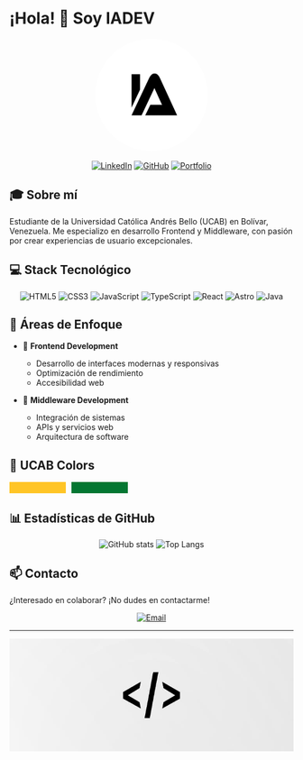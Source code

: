 # ¡Hola! 👋 Soy IADEV

<div align="center">
  <img src="logo.jpg" alt="IADEV Logo" width="200" height="200" style="border-radius: 50%"/>
</div>

<div align="center">
  
[![LinkedIn](https://img.shields.io/badge/LinkedIn-0077B5?style=for-the-badge&logo=linkedin&logoColor=white)](TU_LINKEDIN)
[![GitHub](https://img.shields.io/badge/GitHub-100000?style=for-the-badge&logo=github&logoColor=white)](TU_GITHUB)
[![Portfolio](https://img.shields.io/badge/Portfolio-255E63?style=for-the-badge&logo=About.me&logoColor=white)](TU_PORTFOLIO)

</div>

## 🎓 Sobre mí

Estudiante de la Universidad Católica Andrés Bello (UCAB) en Bolívar, Venezuela. Me especializo en desarrollo Frontend y Middleware, con pasión por crear experiencias de usuario excepcionales.

## 💻 Stack Tecnológico

<div align="center">

![HTML5](https://img.shields.io/badge/HTML5-E34F26?style=for-the-badge&logo=html5&logoColor=white)
![CSS3](https://img.shields.io/badge/CSS3-1572B6?style=for-the-badge&logo=css3&logoColor=white)
![JavaScript](https://img.shields.io/badge/JavaScript-F7DF1E?style=for-the-badge&logo=javascript&logoColor=black)
![TypeScript](https://img.shields.io/badge/TypeScript-007ACC?style=for-the-badge&logo=typescript&logoColor=white)
![React](https://img.shields.io/badge/React-20232A?style=for-the-badge&logo=react&logoColor=61DAFB)
![Astro](https://img.shields.io/badge/Astro-0C1222?style=for-the-badge&logo=astro&logoColor=FDFDFE)
![Java](https://img.shields.io/badge/Java-ED8B00?style=for-the-badge&logo=openjdk&logoColor=white)

</div>

## 🌟 Áreas de Enfoque

- 🎨 **Frontend Development**
  - Desarrollo de interfaces modernas y responsivas
  - Optimización de rendimiento
  - Accesibilidad web

- 🔄 **Middleware Development**
  - Integración de sistemas
  - APIs y servicios web
  - Arquitectura de software

## 🎨 UCAB Colors

<div style="display: flex; gap: 10px;">
  <div style="background-color: #ffc526; width: 100px; height: 20px;"></div>
  <div style="background-color: #047732; width: 100px; height: 20px;"></div>
</div>

## 📊 Estadísticas de GitHub

<div align="center">
  
![GitHub stats](https://github-readme-stats.vercel.app/api?username=TU_USERNAME&show_icons=true&theme=radical)
![Top Langs](https://github-readme-stats.vercel.app/api/top-langs/?username=TU_USERNAME&layout=compact&theme=radical)

</div>

## 📫 Contacto

¿Interesado en colaborar? ¡No dudes en contactarme!

<div align="center">
  
[![Email](https://img.shields.io/badge/Email-D14836?style=for-the-badge&logo=gmail&logoColor=white)](mailto:TU_EMAIL)

</div>

---
<div align="center">
  <img src="background.jpg" alt="Background" width="100%" height="200" style="object-fit: cover;"/>
</div>
